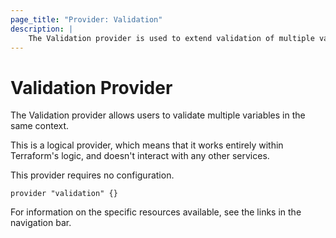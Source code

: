 ```yaml
---
page_title: "Provider: Validation"
description: |
    The Validation provider is used to extend validation of multiple variables into a single context.
---
```


# Validation Provider

The Validation provider allows users to validate multiple variables in the same context.

This is a logical provider, which means that it works entirely within Terraform's logic, and doesn't interact with any
other services.

This provider requires no configuration.

```hcl
provider "validation" {}
```

For information on the specific resources available, see the links in the navigation bar.